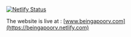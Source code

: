 [![Netlify Status](https://api.netlify.com/api/v1/badges/324cb346-af47-4db8-b433-05dce9a75b83/deploy-status)](https://app.netlify.com/sites/beingapoorv/deploys)

The website is live at :
[www.beingapoorv.com](https://beingapoorv.netlify.com)
